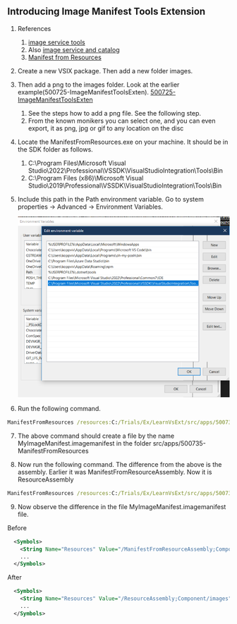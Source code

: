 ## Introducing Image Manifest Tools Extension

1. References 
   1. [image service tools](https://learn.microsoft.com/en-us/visualstudio/extensibility/internals/image-service-tools)
   2. Also [image service and catalog](https://learn.microsoft.com/en-us/visualstudio/extensibility/image-service-and-catalog)
   3. [Manifest from Resources](https://learn.microsoft.com/en-us/visualstudio/extensibility/internals/manifest-from-resources)

2. Create a new VSIX package. Then add a new folder images. 

3. Then add a png to the images folder. Look at the earlier example(500725-ImageManifestToolsExten). [500725-ImageManifestToolsExten](https://github.com/AvtsVivek/LearnVsExt/tree/main/src/tasks/500705-AddingMonikerIcon)
   1. See the steps how to add a png file. See the following step.
   2. From the known monikers you can select one, and you can even export, it as png, jpg or gif to any location on the disc 

4. Locate the ManifestFromResources.exe on your machine. It should be in the SDK folder as follows.
   1. C:\Program Files\Microsoft Visual Studio\2022\Professional\VSSDK\VisualStudioIntegration\Tools\Bin
   2. C:\Program Files (x86)\Microsoft Visual Studio\2019\Professional\VSSDK\VisualStudioIntegration\Tools\Bin

5. Include this path in the Path environment variable. Go to system properties -> Advanced -> Environment Variables.
   
   ![Path Env Var](./images/50_50PathEnvVar.png)

6. Run the following command. 
```cmd
ManifestFromResources /resources:C:/Trials/Ex/LearnVsExt/src/apps/500735-ManifestFromResources/images/Save.png /assembly:ManifestFromResourceAssembly /manifest:MyImageManifest.imagemanifest
```

7. The above command should create a file by the name MyImageManifest.imagemanifest in the folder src/apps/500735-ManifestFromResources

8. Now run the following command. The difference from the above is the assembly. Earlier it was ManifestFromResourceAssembly. Now it is ResourceAssembly 
```cmd
ManifestFromResources /resources:C:/Trials/Ex/LearnVsExt/src/apps/500735-ManifestFromResources/images/Save.png /assembly:ResourceAssembly /manifest:MyImageManifest.imagemanifest
```

9. Now observe the difference in the file MyImageManifest.imagemanifest file.

Before

```xml
  <Symbols>
    <String Name="Resources" Value="/ManifestFromResourceAssembly;Component/images" />
    ...
  </Symbols>
```

After
```xml
  <Symbols>
    <String Name="Resources" Value="/ResourceAssembly;Component/images" />
    ...
  </Symbols>
```

